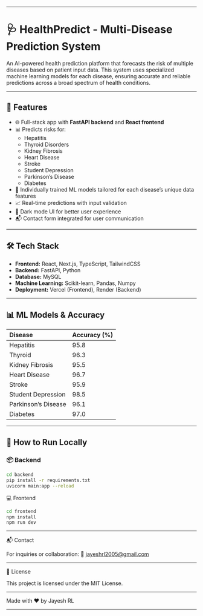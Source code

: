 
---

# 🩺 HealthPredict - Multi-Disease Prediction System

An AI-powered health prediction platform that forecasts the risk of multiple diseases based on patient input data. This system uses specialized machine learning models for each disease, ensuring accurate and reliable predictions across a broad spectrum of health conditions.

---

## 📌 Features

- 🌐 Full-stack app with **FastAPI backend** and **React frontend**
- 📊 Predicts risks for:
  - Hepatitis
  - Thyroid Disorders
  - Kidney Fibrosis
  - Heart Disease
  - Stroke
  - Student Depression
  - Parkinson’s Disease
  - Diabetes
- 🧠 Individually trained ML models tailored for each disease’s unique data features
- 📈 Real-time predictions with input validation
- 🌙 Dark mode UI for better user experience
- 📬 Contact form integrated for user communication

---

## 🛠️ Tech Stack

- **Frontend:** React, Next.js, TypeScript, TailwindCSS  
- **Backend:** FastAPI, Python  
- **Database:** MySQL  
- **Machine Learning:** Scikit-learn, Pandas, Numpy  
- **Deployment:** Vercel (Frontend), Render (Backend)  

---

## 📊 ML Models & Accuracy

| Disease            | Accuracy (%) |
|:-------------------|:--------------|
| Hepatitis           | 95.8         |
| Thyroid             | 96.3         |
| Kidney Fibrosis     | 95.5         |
| Heart Disease       | 96.7         |
| Stroke              | 95.9         |
| Student Depression  | 98.5         |
| Parkinson’s Disease | 96.1         |
| Diabetes            | 97.0         |

---

## 🚀 How to Run Locally

### 📦 Backend

```bash
cd backend
pip install -r requirements.txt
uvicorn main:app --reload
```
💻 Frontend
```bash
cd frontend
npm install
npm run dev
```

---

📬 Contact

For inquiries or collaboration:
📧 jayeshrl2005@gmail.com


---

📄 License

This project is licensed under the MIT License.


---

Made with ❤️ by Jayesh RL

---

